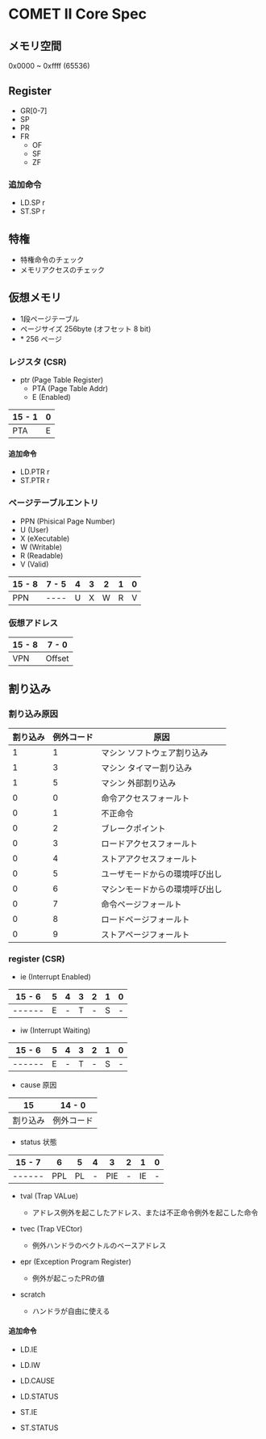 # COMET II Core Spec

## メモリ空間

0x0000 ~ 0xffff (65536)

## Register

- GR[0-7]
- SP
- PR
- FR
  - OF
  - SF
  - ZF

### 追加命令

- LD.SP r
- ST.SP r

## 特権

- 特権命令のチェック
- メモリアクセスのチェック
<!-- - 特権レジスタアクセスのチェック -->

## 仮想メモリ

- 1段ページテーブル
- ページサイズ 256byte (オフセット 8 bit)
- \* 256 ページ

### レジスタ (CSR)

- ptr (Page Table Register)
  - PTA (Page Table Addr)
  - E (Enabled)

|15 - 1| 0 |
|------|---|
| PTA  | E |

#### 追加命令

- LD.PTR r
- ST.PTR r

### ページテーブルエントリ

- PPN (Phisical Page Number)
- U (User)
- X (eXecutable)
- W (Writable)
- R (Readable)
- V (Valid)

|15 - 8| 7 - 5| 4 | 3 | 2 | 1 | 0 |
|------|------|---|---|---|---|---|
| PPN  | ---- | U | X | W | R | V |

### 仮想アドレス

|15 - 8| 7 - 0  |
|------|--------|
| VPN  | Offset |

## 割り込み

### 割り込み原因

| 割り込み | 例外コード | 原因 |
|---------|-----------|-----|
|    1    |     1     | マシン ソフトウェア割り込み |<!-- |    1    |     2     | ユーザ ソフトウェア割り込み | -->
|    1    |     3     | マシン タイマー割り込み |<!-- |    1    |     4     | ユーザ タイマー割り込み | -->
|    1    |     5     | マシン 外部割り込み |<!-- |    1    |     6     | ユーザ 外部割り込み | -->
|    0    |     0     | 命令アクセスフォールト |
|    0    |     1     | 不正命令 |
|    0    |     2     | ブレークポイント |
|    0    |     3     | ロードアクセスフォールト |
|    0    |     4     | ストアアクセスフォールト |
|    0    |     5     | ユーザモードからの環境呼び出し |
|    0    |     6     | マシンモードからの環境呼び出し |
|    0    |     7     | 命令ページフォールト |
|    0    |     8     | ロードページフォールト |
|    0    |     9     | ストアページフォールト |

### register (CSR)

- ie (Interrupt Enabled)

| 15 - 6 | 5 | 4 | 3 | 2 | 1 | 0 |
|--------|---|---|---|---|---|---|
| ------ | E | - | T | - | S | - |

- iw (Interrupt Waiting)

| 15 - 6 | 5 | 4 | 3 | 2 | 1 | 0 |
|--------|---|---|---|---|---|---|
| ------ | E | - | T | - | S | - |

- cause 原因

|   15    |  14 - 0  |
|---------|-----------|
| 割り込み | 例外コード |

- status 状態

| 15 - 7 |  6  |  5 | 4 |  3  | 2 | 1  | 0 |
|------- |-----|----|---|-----|---|----|---|
| ------ | PPL | PL | - | PIE | - | IE | - |

- tval (Trap VALue)
  - アドレス例外を起こしたアドレス、または不正命令例外を起こした命令
- tvec (Trap VECtor)
  - 例外ハンドラのベクトルのベースアドレス

- epr (Exception Program Register)
  - 例外が起こったPRの値
- scratch
  - ハンドラが自由に使える

#### 追加命令

- LD.IE
- LD.IW
- LD.CAUSE
- LD.STATUS

- ST.IE
- ST.STATUS
